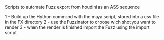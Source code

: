 Scripts to automate Fuzz export from houdini as an  ASS sequence

1 - Build up the Hython command with the maya script, stored into a csv file in the FX directory
2 - use the Fuzzinator to choose wich shot you want to render
3 - when the render is finished import the Fuzz using the import script
